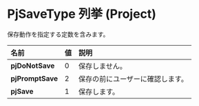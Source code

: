 
# PjSaveType 列挙 (Project)

保存動作を指定する定数を含みます。



|**名前**|**値**|**説明**|
|:-----|:-----|:-----|
|**pjDoNotSave**|0|保存しません。|
|**pjPromptSave**|2|保存の前にユーザーに確認します。|
|**pjSave**|1|保存します。|
